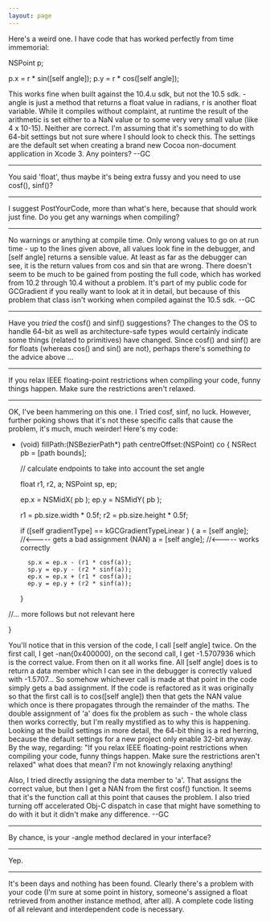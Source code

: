 ```yaml
---
layout: page
---
```


Here's a weird one. I have code that has worked perfectly from time immemorial:

    

NSPoint  p;

p.x = r * sin([self angle]);
p.y = r * cos([self angle]);



This works fine when built against the 10.4.u sdk, but not the 10.5 sdk.     -angle is just a method that returns a float value in radians, r is another float variable. While it compiles without complaint, at runtime the result of the arithmetic is set either to a NaN value or to some very very small value (like 4 x 10-15). Neither are correct. I'm assuming that it's something to do with 64-bit settings but not sure where I should look to check this. The settings are the default set when creating a brand new Cocoa non-document application in Xcode 3. Any pointers? --GC

----

You said 'float', thus maybe it's being extra fussy and you need to use cosf(), sinf()?

----
I suggest PostYourCode, more than what's here, because that should work just fine. Do you get any warnings when compiling?

----
No warnings or anything at compile time. Only wrong values to go on at run time - up to the lines given above, all values look fine in the debugger, and [self angle] returns a sensible value. At least as far as the debugger can see, it is the return values from cos and sin that are wrong. There doesn't seem to be much to be gained from posting the full code, which has worked from 10.2 through 10.4 without a problem. It's part of my public code for GCGradient if you really want to look at it in detail, but because of this problem that class isn't working when compiled against the 10.5 sdk. --GC

----

Have you *tried* the cosf() and sinf() suggestions? The changes to the OS to handle 64-bit as well as architecture-safe types would certainly indicate some things (related to primitives) have changed. Since cosf() and sinf() are for floats (whereas cos() and sin() are not), perhaps there's something *to* the advice above ...

----

If you relax IEEE floating-point restrictions when compiling your code, funny things happen. Make sure the restrictions aren't relaxed.

----

OK, I've been hammering on this one. I Tried cosf, sinf, no luck. However, further poking shows that it's not these specific calls that cause the problem, it's much, much weirder! Here's my code:

    

- (void)				fillPath:(NSBezierPath*) path centreOffset:(NSPoint) co
{
	NSRect pb = [path bounds];
	
	// calculate endpoints to take into account the set angle
	
	float		r1, r2, a;
	NSPoint	        sp, ep;
	
	ep.x = NSMidX( pb );
	ep.y = NSMidY( pb );
	
	r1 = pb.size.width * 0.5f;
	r2 = pb.size.height * 0.5f;
	
	if ([self gradientType] == kGCGradientTypeLinear )
	{
		a = [self angle];    //<----- gets a bad assignment (NAN)
		a = [self angle];    //<----- works correctly

		sp.x = ep.x - (r1 * cosf(a));
		sp.y = ep.y - (r2 * sinf(a));
		ep.x = ep.x + (r1 * cosf(a));
		ep.y = ep.y + (r2 * sinf(a));
	}

//... more follows but not relevant here

}



You'll notice that in this version of the code, I call [self angle] twice. On the first call, I get -nan(0x400000), on the second call, I get -1.5707936 which is the correct value. From then on it all works fine. All [self angle] does is to return a data member which I can see in the debugger is correctly valued with -1.5707... So somehow whichever call is made at that point in the code simply gets a bad assignment. If the code is refactored as it was originally so that the first call is to cos([self angle]) then that gets the NAN value which once is there propagates through the remainder of the maths. The double assignment of 'a' does fix the problem as such - the whole class then works correctly, but I'm really mystified as to why this is happening. Looking at the build settings in more detail, the 64-bit thing is a red herring, because the default settings for a new project only enable 32-bit anyway. By the way, regarding: "If you relax IEEE floating-point restrictions when compiling your code, funny things happen. Make sure the restrictions aren't relaxed" what does that mean? I'm not knowingly relaxing anything!

Also, I tried directly assigning the data member to 'a'. That assigns the correct value, but then I get a NAN from the first cosf() function. It seems that it's the function call at this point that causes the problem. I also tried turning off accelerated Obj-C dispatch in case that might have something to do with it but it didn't make any difference. --GC

----

By chance, is your -angle method declared in your interface?

----

Yep.

----

It's been days and nothing has been found. Clearly there's a problem with your code (I'm sure at some point in history, someone's assigned a float retrieved from another instance method, after all). A complete code listing of all relevant and interdependent code is necessary.
